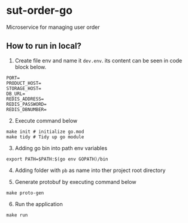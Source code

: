 # sut-order-go
Microservice for managing user order

## How to run in local?

1. Create file env and name it `dev.env`. its content can be seen in code block below. 
```
PORT=
PRODUCT_HOST=
STORAGE_HOST=
DB_URL=
REDIS_ADDRESS=
REDIS_PASSWORD=
REDIS_DBNUMBER=
```

2. Execute command below
```
make init # initialize go.mod
make tidy # Tidy up go module
```

3. Adding go bin into path env variables
```
export PATH=$PATH:$(go env GOPATH)/bin
```

4. Adding folder with `pb` as name into ther project root directory

5. Generate protobuf by executing command below
```
make proto-gen
```

6. Run the application
```
make run
```
